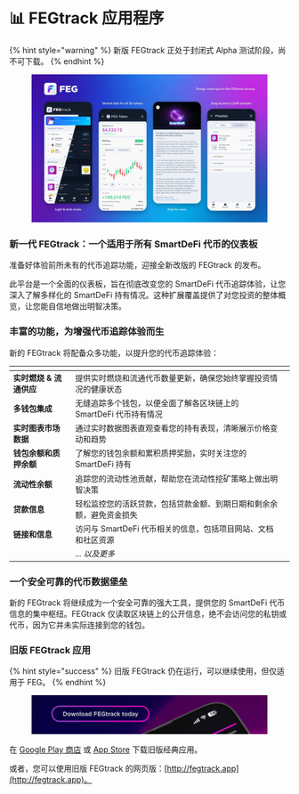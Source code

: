 # 📊 FEGtrack 应用程序

{% hint style="warning" %}
新版 FEGtrack 正处于封闭式 Alpha 测试阶段，尚不可下载。
{% endhint %}

<figure><img src="../../.gitbook/assets/mockup for new FEGtrack WIP.jpg" alt=""><figcaption></figcaption></figure>

### **新一代 FEGtrack：一个适用于所有 SmartDeFi 代币的仪表板**

准备好体验前所未有的代币追踪功能，迎接全新改版的 FEGtrack 的发布。&#x20;

此平台是一个全面的仪表板，旨在彻底改变您的 SmartDeFi 代币追踪体验，让您深入了解多样化的 SmartDeFi 持有情况。这种扩展覆盖提供了对您投资的整体概览，让您能自信地做出明智决策。

### **丰富的功能，为增强代币追踪体验而生**

新的 FEGtrack 将配备众多功能，以提升您的代币追踪体验：

<table data-card-size="large" data-column-title-hidden data-view="cards"><thead><tr><th></th><th></th><th data-hidden></th></tr></thead><tbody><tr><td><strong>实时燃烧 &#x26; 流通供应</strong></td><td>提供实时燃烧和流通代币数量更新，确保您始终掌握投资情况的健康状态</td><td></td></tr><tr><td><strong>多钱包集成</strong></td><td>无缝追踪多个钱包，以便全面了解各区块链上的 SmartDeFi 代币持有情况</td><td></td></tr><tr><td><strong>实时图表市场数据</strong></td><td>通过实时数据图表直观查看您的持有表现，清晰展示价格变动和趋势</td><td></td></tr><tr><td><strong>钱包余额和质押余额</strong></td><td>了解您的钱包余额和累积质押奖励，实时关注您的 SmartDeFi 持有</td><td></td></tr><tr><td><strong>流动性余额</strong></td><td>追踪您的流动性池贡献，帮助您在流动性挖矿策略上做出明智决策</td><td></td></tr><tr><td><strong>贷款信息</strong></td><td>轻松监控您的活跃贷款，包括贷款金额、到期日期和剩余余额，避免资金损失</td><td></td></tr><tr><td><strong>链接和信息</strong></td><td>访问与 SmartDeFi 代币相关的信息，包括项目网站、文档和社区资源</td><td></td></tr><tr><td></td><td><em>... 以及更多</em></td><td></td></tr></tbody></table>

### **一个安全可靠的代币数据堡垒**

新的 FEGtrack 将继续成为一个安全可靠的强大工具，提供您的 SmartDeFi 代币信息的集中枢纽。FEGtrack 仅读取区块链上的公开信息，绝不会访问您的私钥或代币，因为它并未实际连接到您的钱包。

### 旧版 FEGtrack 应用

{% hint style="success" %}
旧版 FEGtrack 仍在运行，可以继续使用，但仅适用于 FEG。
{% endhint %}

<figure><img src="../../.gitbook/assets/Screenshot_10.png" alt=""><figcaption></figcaption></figure>

在 [Google Play 商店](https://play.google.com/store/apps/details?id=com.fegtrack) 或 [App Store](https://apps.apple.com/us/app/fegtrack/id1556344859) 下载旧版经典应用。&#x20;

或者，您可以使用旧版 FEGtrack 的网页版：[http://fegtrack.app](http://fegtrack.app)。
